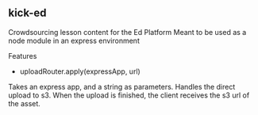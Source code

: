 kick-ed
-------

Crowdsourcing lesson content for the Ed Platform
Meant to be used as a node module in an express environment 

Features

- uploadRouter.apply(expressApp, url) 

Takes an express app, and a string as parameters. 
Handles the direct upload to s3. 
When the upload is finished, the client receives the s3 url of the asset. 
